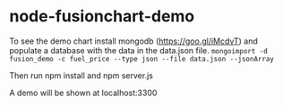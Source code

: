 # node-fusionchart-demo

To see the demo chart install mongodb (https://goo.gl/iMcdvT) and populate a database with the data in the data.json file.
`mongoimport -d fusion_demo -c fuel_price --type json --file data.json --jsonArray`

Then run npm install and npm server.js

A demo will be shown at localhost:3300
